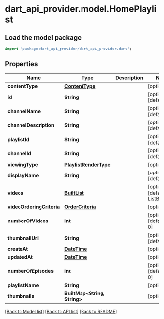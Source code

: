 # dart_api_provider.model.HomePlaylist

## Load the model package
```dart
import 'package:dart_api_provider/dart_api_provider.dart';
```

## Properties
Name | Type | Description | Notes
------------ | ------------- | ------------- | -------------
**contentType** | [**ContentType**](ContentType.md) |  | [optional] 
**id** | **String** |  | [optional] [default to '']
**channelName** | **String** |  | [optional] [default to '']
**channelDescription** | **String** |  | [optional] [default to '']
**playlistId** | **String** |  | [optional] [default to '']
**channelId** | **String** |  | [optional] [default to '']
**viewingType** | [**PlaylistRenderType**](PlaylistRenderType.md) |  | [optional] 
**displayName** | **String** |  | [optional] [default to '']
**videos** | [**BuiltList<VideoModel>**](VideoModel.md) |  | [optional] [default to ListBuilder()]
**videoOrderingCriteria** | [**OrderCriteria**](OrderCriteria.md) |  | [optional] 
**numberOfVideos** | **int** |  | [optional] [default to 0]
**thumbnailUrl** | **String** |  | [optional] [default to '']
**createAt** | [**DateTime**](DateTime.md) |  | [optional] 
**updatedAt** | [**DateTime**](DateTime.md) |  | [optional] 
**numberOfEpisodes** | **int** |  | [optional] [default to 0]
**playlistName** | **String** |  | [optional] 
**thumbnails** | **BuiltMap<String, String>** |  | [optional] 

[[Back to Model list]](../README.md#documentation-for-models) [[Back to API list]](../README.md#documentation-for-api-endpoints) [[Back to README]](../README.md)



